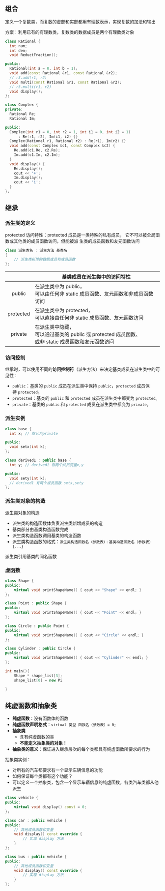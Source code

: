 ## 组合

定义一个复数类，而复数的虚部和实部都用有理数表示，实现复数的加法和输出

方案：利用已有的有理数类，复数类的数据成员是两个有理数类对象

```cpp
class Rational {
  int num;
  int den;
  void ReductFraction();

public:
  Rational(int a = 0, int b = 1);
  void add(const Rational &r1, const Rational &r2);
  // r3.add(r1, r2)
  void multi(const Rational &r1, const Rational &r2);
  // r3.multi(r1, r2)
  void display();
};

class Complex {
private:
  Rational Re;
  Rational Im;

public:
  Complex(int r1 = 0, int r2 = 1, int i1 = 0, int i2 = 1)
      : Re(r1, r2), Im(i1, i2) {}
  Complex(Rational r1, Rational r2) : Re(r1), Im(r2) {}
  void add(const Complex &c1, const Complex &c2) {
    Re.add(c1.Re, c2.Re);
    Im.add(c1.Im, c2.Im);
  }
  void display() {
    Re.display();
    cout << '+';
    Im.display();
    cout << 'i';
  }
};

```

## 继承

### 派生类的定义

protected 访问特性：protected 成员是一类特殊的私有成员，
它不可以被全局函数或其他类的成员函数访问，但能被派
生类的成员函数和友元函数访问

``` cpp
class 派生类名 : 派生方法 基类名
{
    // 派生类新增的数据成员和成员函数
};
```


|           | 基类成员在派生类中的访问特性                                                            |
| :-------: | ------------------------------------------------------------------------- |
|  public   | 在派生类中为 public，<br />可以由任何非 static 成员函数、友元函数和非成员函数访问                       |
| protected | 在派生类中为 protected，<br />可以直接由任何非 static 成员函数、友元函数访问                        |
|  private  | 在派生类中隐藏，<br />可以通过基类的 public 或 protected 成员函数、<br />或非 static 成员函数和友元函数访问 |

### 访问控制

继承时，可以使用不同的**访问控制符**（派生方法）来决定基类成员在派生类中的可见性：

- `public`：基类的 `public` 成员在派生类中保持 `public`，`protected` 成员保持 `protected`。
- `protected`：基类的 `public` 和 `protected` 成员在派生类中都变为 `protected`。
- `private`：基类的 `public` 和 `protected` 成员在派生类中都变为 `private`。

### 派生实例

```cpp
class base {
  int x; // 默认为private

public:
  void setx(int k);
};

class derived1 : public base {
  int y; // derived1 有两个成员变量x,y

public:
  void sety(int k);
  // derived1 有两个成员函数 setx,sety
};

```

### 派生类对象的构造

派生类对象的构造
* 派生类的构造函数体负责派生类新增成员的构造
* 基类部分由基类构造函数完成
* 派生类构造函数调用基类的构造函数
* 派生类构造函数的格式：`派生类构造函数名（参数表）：基类构造函数名（参数表）{...} `




派生类引用基类的同名函数
### 虚函数



``` cpp
class Shape {
public:
    virtual void printShapeName() { cout << "Shape" << endl; }
};

class Point : public Shape {
public:
    virtual void printShapeName() { cout << "Point" << endl; }
};

class Circle : public Point {
public:
    virtual void printShapeName() { cout << "Circle" << endl; }
};

class Cylinder : public Circle {
public:
    virtual void printShapeName() { cout << "Cylinder" << endl; }
};

int main(){
	Shape * shape_list[3];
	shape_list[0] = new Pi

}
```



## 纯虚函数和抽象类

- **纯虚函数**：没有函数体的函数
- **纯虚函数声明格式**：`virtual 类型 函数名（参数表）= 0;`
- **抽象类**
    - 含有纯虚函数的类
    - **不能定义抽象类的对象！**
- **抽象类的意义**：保证进入继承层次的每个类都具有纯虚函数所要求的行为


抽象类实例：
- 对所有的汽车都要求有一个显示车辆信息的功能
- 如何保证每个类都有这个功能？
- 可以定义一个抽象类，包含一个显示车辆信息的纯虚函数，各类汽车类都从他派生

``` cpp
class vehicle {
public:
    virtual void display() const = 0;
};

class car : public vehicle {
public:
    // 其他成员函数和变量
    void display() const override {
        // 实现 display 方法
    }
};

class bus : public vehicle {
public:
    // 其他成员函数和变量
    void display() const override {
        // 实现 display 方法
    }
};
```

